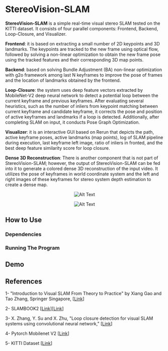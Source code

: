# StereoVision-SLAM


<b>StereoVision-SLAM</b> is a simple real-time visual stereo SLAM tested on the KITTI dataset. It consists of four parallel components: Frontend, Backend, Loop-Closure, and Visualizer.

<b>Frontend</b>: it is based on extracting a small number of 2D keypoints and 3D landmarks. The keypoints are tracked to the new frame using optical flow, followed by solving a non-linear optimization to obtain the new frame pose using the tracked features and their corresponding 3D map points.

<b>Backend</b>: based on solving Bundle Adjustment (BA) non-linear optimization with g2o framework among last N keyframes to improve the pose of frames and the location of landmarks obtained by the frontend.

<b>Loop-Closure</b>: the system uses deep feature vectors extracted by MobileNet-V2 deep neural network to detect a potential loop between the current keyframe and previous keyframes. After evaluating several heuristics, such as the number of inliers from keypoint matching between current keyframe and candidate keyframe, it corrects the pose and position of active keyframes and landmarks if a loop is detected. Additionally, after completing SLAM on input, it conducts Pose Graph Optimization.

<b>Visualizer</b>: it is an interactive GUI based on Rerun that depicts the path, active keyframe poses, active landmarks (map points), log of SLAM pipeline during execution, last keyframe left image, ratio of inliers in fronted, and the best deep feature similarity score for loop closure.

<b>Dense 3D Reconstruction</b>: There is another component that is not part of StereoVision-SLAM; however, the output of StereoVision-SLAM can be fed into it to generate a colored dense 3D reconstruction of the input video. It utilizes the pose of keyframes in world coordinate system and the left and right images of these keyframes for stereo system depth estimation to create a dense map.

<p align="center">
  <img src="readme-files/Demo-Stereo-Visual-SLAM-Long-ezgif.com-video-to-gif-converter.gif" alt="Alt Text">
</p>

<p align="center">
  <img src="readme-files/Demo-Dense-3D-Reconstruction-ezgif.com-video-to-gif-converter.gif" alt="Alt Text">
</p>


## How to Use

### Dependencies

### Running The Program



## Demo



## References
1- "Introduction to Visual SLAM From Theory to Practice" by  Xiang Gao and Tao Zhang, Springer Singapore, [[Link](https://link.springer.com/book/10.1007/978-981-16-4939-4)]

2- SLAMBOOK2 [[Link](https://github.com/gaoxiang12/slambook2/tree/master)][[Link](https://github.com/gaoxiang12/slambook2/tree/master/ch13)]

3- X. Zhang, Y. Su and X. Zhu, "Loop closure detection for visual SLAM systems using convolutional neural network," [[Link](https://ieeexplore.ieee.org/document/8082072)]

4- Pytorch Mobilenet V2 [[Link](https://pytorch.org/hub/pytorch_vision_mobilenet_v2/)]

5- KITTI Dataset [[Link](https://www.cvlibs.net/datasets/kitti/eval_odometry.php)]
